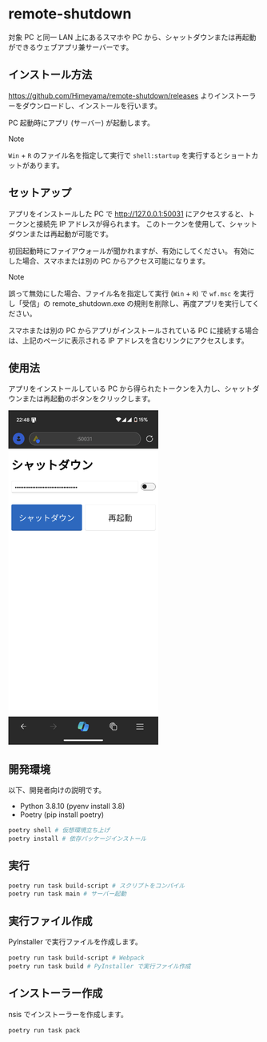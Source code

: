 # remote-shutdown
対象 PC と同一 LAN 上にあるスマホや PC から、シャットダウンまたは再起動ができるウェブアプリ兼サーバーです。

## インストール方法
https://github.com/Himeyama/remote-shutdown/releases よりインストーラーをダウンロードし、インストールを行います。

PC 起動時にアプリ (サーバー) が起動します。

> [!NOTE]
> `Win` + `R` のファイル名を指定して実行で `shell:startup` を実行するとショートカットがあります。

## セットアップ
アプリをインストールした PC で http://127.0.0.1:50031 にアクセスすると、トークンと接続先 IP アドレスが得られます。
このトークンを使用して、シャットダウンまたは再起動が可能です。

初回起動時にファイアウォールが聞かれますが、有効にしてください。
有効にした場合、スマホまたは別の PC からアクセス可能になります。

> [!NOTE]
> 誤って無効にした場合、ファイル名を指定して実行 (`Win` + `R`) で `wf.msc` を実行し「受信」の remote_shutdown.exe の規則を削除し、再度アプリを実行してください。

スマホまたは別の PC からアプリがインストールされている PC に接続する場合は、上記のページに表示される IP アドレスを含むリンクにアクセスします。

## 使用法
アプリをインストールしている PC から得られたトークンを入力し、シャットダウンまたは再起動のボタンをクリックします。

<img src="docs/ScreenShot01.png" width="300" />


## 開発環境
以下、開発者向けの説明です。

- Python 3.8.10 (pyenv install 3.8)
- Poetry (pip install poetry)

```bash
poetry shell # 仮想環境立ち上げ
poetry install # 依存パッケージインストール
```

## 実行

```bash
poetry run task build-script # スクリプトをコンパイル
poetry run task main # サーバー起動
```

## 実行ファイル作成
PyInstaller で実行ファイルを作成します。

```bash
poetry run task build-script # Webpack
poetry run task build # PyInstaller で実行ファイル作成
```

## インストーラー作成
nsis でインストーラーを作成します。

```bash
poetry run task pack
```